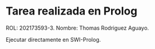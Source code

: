 # Tarea realizada en Prolog

ROL: 202173593-3.
Nombre: Thomas Rodriguez Aguayo.



Ejecutar directamente en SWI-Prolog.